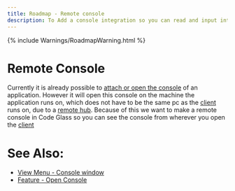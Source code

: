 ```yaml
---
title: Roadmap - Remote console
description: To Add a console integration so you can read and input into the applications console from anywhere
---
```

{% include Warnings/RoadmapWarning.html %}

# Remote Console
Currently it is already possible to [attach or open the console](../features/AttachConsole.md) of an application.
However it will open this console on the machine the application runs on, which does not have to be the same pc as the [client](../features/CodeGlassClient.md) runs on, due to a [remote hub](../features/CodeGlassHub.md#remote-hub).
Because of this we want to make a remote console in Code Glass so you can see the console from wherever you open the [client](../features/CodeGlassClient.md)

# See Also:
- [View Menu - Console window](../views/ApplicationInstanceDockWindow/MenuBar.md#view-menu)
- [Feature - Open Console](../features/AttachConsole.md)
